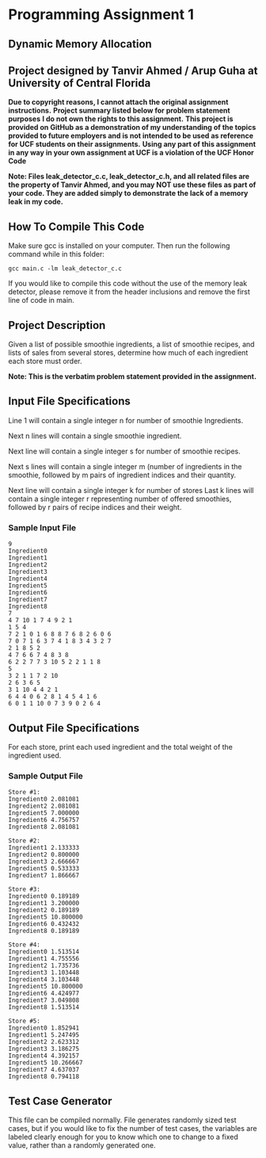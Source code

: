 # Programming Assignment 1
## Dynamic Memory Allocation
## Project designed by Tanvir Ahmed / Arup Guha at University of Central Florida

**Due to copyright reasons, I cannot attach the original assignment instructions.**
**Project summary listed below for problem statement purposes**
**I do not own the rights to this assignment.**
**This project is provided on GitHub as a demonstration of my understanding of the topics provided to future employers and is not intended to be used as reference for UCF students on their assignments.**
**Using any part of this assignment in any way in your own assignment at UCF is a violation of the UCF Honor Code**

**Note: Files leak_detector_c.c, leak_detector_c.h, and all related files are the property of Tanvir Ahmed, and you may NOT use these files as part of your code. They are added simply to demonstrate the lack of a memory leak in my code.**

## **How To Compile This Code**

Make sure gcc is installed on your computer. Then run the following command while in this folder:
```
gcc main.c -lm leak_detector_c.c
```
If you would like to compile this code without the use of the memory leak detector, please remove it from the header inclusions and remove the first line of code in main.

## **Project Description**

Given a list of possible smoothie ingredients, a list of smoothie recipes, and lists of sales from several stores, determine how much of each ingredient each store must order.

**Note: This is the verbatim problem statement provided in the assignment.**

## **Input File Specifications**

Line 1 will contain a single integer n for number of smoothie Ingredients.

Next n lines will contain a single smoothie ingredient.

Next line will contain a single integer s for number of smoothie recipes.

Next s lines will contain a single integer m (number of ingredients in the smoothie, followed by m pairs of ingredient indices and their quantity.

Next line will contain a single integer k for number of stores
Last k lines will contain a single integer r representing number of offered smoothies, followed by r pairs of recipe indices and their weight.

### **Sample Input File**

```
9
Ingredient0
Ingredient1
Ingredient2
Ingredient3
Ingredient4
Ingredient5
Ingredient6
Ingredient7
Ingredient8
7
4 7 10 1 7 4 9 2 1 
1 5 4 
7 2 1 0 1 6 8 8 7 6 8 2 6 0 6 
7 0 7 1 6 3 7 4 1 8 3 4 3 2 7 
2 1 8 5 2 
4 7 6 6 7 4 8 3 8 
6 2 2 7 7 3 10 5 2 2 1 1 8 
5
3 2 1 1 7 2 10 
2 6 3 6 5 
3 1 10 4 4 2 1 
6 4 4 0 6 2 8 1 4 5 4 1 6 
6 0 1 1 10 0 7 3 9 0 2 6 4 
```

## Output File Specifications

For each store, print each used ingredient and the total weight of the ingredient used.

### Sample Output File

```
Store #1:
Ingredient0 2.081081
Ingredient2 2.081081
Ingredient5 7.000000
Ingredient6 4.756757
Ingredient8 2.081081

Store #2:
Ingredient1 2.133333
Ingredient2 0.800000
Ingredient3 2.666667
Ingredient5 0.533333
Ingredient7 1.866667

Store #3:
Ingredient0 0.189189
Ingredient1 3.200000
Ingredient2 0.189189
Ingredient5 10.800000
Ingredient6 0.432432
Ingredient8 0.189189

Store #4:
Ingredient0 1.513514
Ingredient1 4.755556
Ingredient2 1.735736
Ingredient3 1.103448
Ingredient4 3.103448
Ingredient5 10.800000
Ingredient6 4.424977
Ingredient7 3.049808
Ingredient8 1.513514

Store #5:
Ingredient0 1.852941
Ingredient1 5.247495
Ingredient2 2.623312
Ingredient3 3.186275
Ingredient4 4.392157
Ingredient5 10.266667
Ingredient7 4.637037
Ingredient8 0.794118
```

## **Test Case Generator**

This file can be compiled normally. File generates randomly sized test cases, but if you would like to fix the number of test cases, the variables are labeled clearly enough for you to know which one to change to a fixed value, rather than a randomly generated one. 
